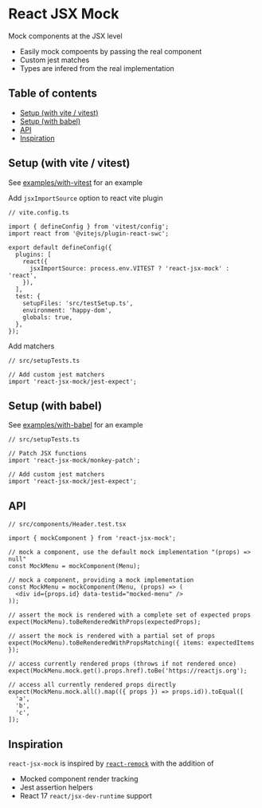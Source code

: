 # React JSX Mock <!-- omit from toc -->

Mock components at the JSX level

- Easily mock compoents by passing the real component
- Custom jest matches
- Types are infered from the real implementation

## Table of contents <!-- omit from toc -->

- [Setup (with vite / vitest)](#setup-with-vite--vitest)
- [Setup (with babel)](#setup-with-babel)
- [API](#api)
- [Inspiration](#inspiration)

## Setup (with vite / vitest)

See [examples/with-vitest](examples/with-vitest) for an example

Add `jsxImportSource` option to react vite plugin

```tsx
// vite.config.ts

import { defineConfig } from 'vitest/config';
import react from '@vitejs/plugin-react-swc';

export default defineConfig({
  plugins: [
    react({
      jsxImportSource: process.env.VITEST ? 'react-jsx-mock' : 'react',
    }),
  ],
  test: {
    setupFiles: 'src/testSetup.ts',
    environment: 'happy-dom',
    globals: true,
  },
});
```

Add matchers

```tsx
// src/setupTests.ts

// Add custom jest matchers
import 'react-jsx-mock/jest-expect';
```

## Setup (with babel)

See [examples/with-babel](examples/with-babel) for an example

```tsx
// src/setupTests.ts

// Patch JSX functions
import 'react-jsx-mock/monkey-patch';

// Add custom jest matchers
import 'react-jsx-mock/jest-expect';
```

## API

```tsx
// src/components/Header.test.tsx

import { mockComponent } from 'react-jsx-mock';

// mock a component, use the default mock implementation "(props) => null"
const MockMenu = mockComponent(Menu);

// mock a component, providing a mock implementation
const MockMenu = mockComponent(Menu, (props) => (
  <div id={props.id} data-testid="mocked-menu" />
));

// assert the mock is rendered with a complete set of expected props
expect(MockMenu).toBeRenderedWithProps(expectedProps);

// assert the mock is rendered with a partial set of props
expect(MockMenu).toBeRenderedWithPropsMatching({ items: expectedItems });

// access currently rendered props (throws if not rendered once)
expect(MockMenu.mock.get().props.href).toBe('https://reactjs.org');

// access all currently rendered props directly
expect(MockMenu.mock.all().map(({ props }) => props.id)).toEqual([
  'a',
  'b',
  'c',
]);
```

## Inspiration

`react-jsx-mock` is inspired by [`react-remock`](https://github.com/theKashey/react-remock) with the addition of

- Mocked component render tracking
- Jest assertion helpers
- React 17 `react/jsx-dev-runtime` support
